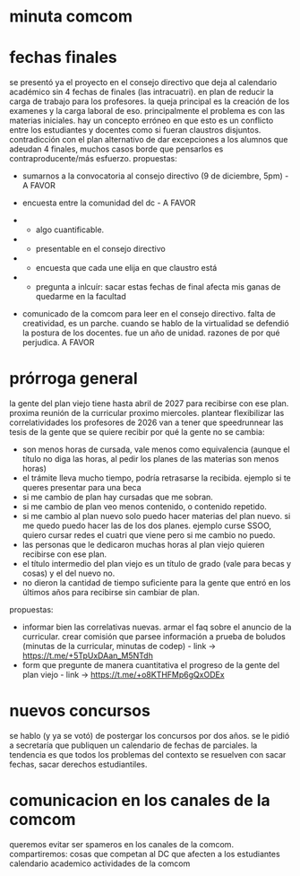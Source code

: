 # minuta comcom

# fechas finales
se presentó ya el proyecto en el consejo directivo que deja al calendario académico sin 4 fechas de finales (las intracuatri). en plan de reducir la carga de trabajo para los profesores.
la queja principal es la creación de los examenes y la carga laboral de eso. 
principalmente el problema es con las materias iniciales. 
hay un concepto erróneo en que esto es un conflicto entre los estudiantes y docentes como si fueran claustros disjuntos.
contradicción con el plan alternativo de dar excepciones a los alumnos que adeudan 4 finales, muchos casos borde que pensarlos es contraproducente/más esfuerzo. 
propuestas:
+ sumarnos a la convocatoria al consejo directivo (9 de diciembre, 5pm) - A FAVOR
+ encuesta entre la comunidad del dc - A FAVOR  
+ + algo cuantificable.
+ + presentable en el consejo directivo
+ + encuesta que cada une elija en que claustro está
+ + pregunta a inlcuír: sacar estas fechas de final afecta mis ganas de quedarme en la facultad

+ comunicado de la comcom para leer en el consejo directivo. falta de creatividad, es un parche. cuando se hablo de la virtualidad se defendió la postura de los docentes. fue un año de unidad. razones de por qué perjudica. A FAVOR 

# prórroga general
la gente del plan viejo tiene hasta abril de 2027 para recibirse con ese plan. 
proxima reunión de la curricular proximo miercoles.
plantear flexibilizar las correlatividades 
los profesores de 2026 van a tener que speedrunnear las tesis de la gente que se quiere recibir
por qué la gente no se cambia:
+ son menos horas de cursada, vale menos como equivalencia (aunque el título no diga las horas, al pedir los planes de las materias son menos horas)
+ el trámite lleva mucho tiempo, podría retrasarse la recibida. ejemplo si te queres presentar para una beca
+ si me cambio de plan hay cursadas que me sobran.
+ si me cambio de plan veo menos contenido, o contenido repetido. 
+ si me cambio al plan nuevo solo puedo hacer materias del plan nuevo. si me quedo puedo hacer las de los dos planes. ejemplo curse SSOO, quiero cursar redes el cuatri que viene pero si me cambio no puedo.
+ las personas que le dedicaron muchas horas al plan viejo quieren recibirse con ese plan. 
+ el título intermedio del plan viejo es un título de grado (vale para becas y cosas) y el del nuevo no.
+ no dieron la cantidad de tiempo suficiente para la gente que entró en los últimos años para recibirse sin cambiar de plan.

propuestas:
+ informar bien las correlativas nuevas. armar el faq sobre el anuncio de la curricular. crear comisión que parsee información a prueba de boludos (minutas de la curricular, minutas de codep) - link -> https://t.me/+5TpUxDAan_M5NTdh
+ form que pregunte de manera cuantitativa el progreso de la gente del plan viejo - link -> https://t.me/+o8KTHFMp6gQxODEx

# nuevos concursos
se hablo (y ya se votó) de postergar los concursos por dos años.
se le pidió a secretaría que publiquen un calendario de fechas de parciales.
la tendencia es que todos los problemas del contexto se resuelven con sacar fechas, sacar derechos estudiantiles. 

# comunicacion en los canales de la comcom
queremos evitar ser spameros en los canales de la comcom. 
compartiremos:
cosas que competan al DC que afecten a los estudiantes
calendario academico
actividades de la comcom

